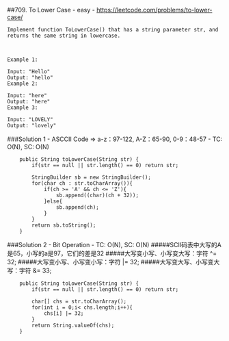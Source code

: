 ##709. To Lower Case - easy - https://leetcode.com/problems/to-lower-case/
```
Implement function ToLowerCase() that has a string parameter str, and returns the same string in lowercase.

 

Example 1:

Input: "Hello"
Output: "hello"
Example 2:

Input: "here"
Output: "here"
Example 3:

Input: "LOVELY"
Output: "lovely"
```
###Solution 1 - ASCCII Code => a-z：97-122, A-Z：65-90, 0-9：48-57 - TC: O(N), SC: O(N)
```
    public String toLowerCase(String str) {
        if(str == null || str.length() == 0) return str;

        StringBuilder sb = new StringBuilder();
        for(char ch : str.toCharArray()){
            if(ch >= 'A' && ch <= 'Z'){
                sb.append((char)(ch + 32));
            }else{
                sb.append(ch);
            }
        }
        return sb.toString();
    }
```
###Solution 2 - Bit Operation - TC: O(N), SC: O(N)
#####SCII码表中大写的A是65，小写的a是97，它们的差是32
#####大写变小写、小写变大写：字符 ^= 32;
#####大写变小写、小写变小写：字符 |= 32;
#####大写变大写、小写变大写：字符 &= 33;
```
    public String toLowerCase(String str) {
        if(str == null || str.length() == 0) return str;
        
        char[] chs = str.toCharArray();
        for(int i = 0;i< chs.length;i++){
            chs[i] |= 32;
        }
        return String.valueOf(chs);
    }
```